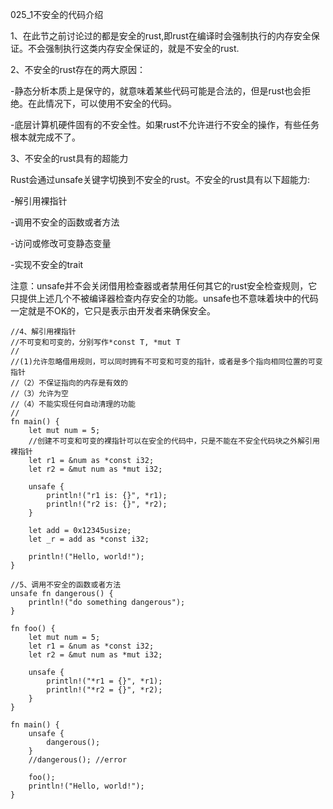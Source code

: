 025_1不安全的代码介绍

 

1、在此节之前讨论过的都是安全的rust,即rust在编译时会强制执行的内存安全保证。不会强制执行这类内存安全保证的，就是不安全的rust.

2、不安全的rust存在的两大原因：

 -静态分析本质上是保守的，就意味着某些代码可能是合法的，但是rust也会拒绝。在此情况下，可以使用不安全的代码。

-底层计算机硬件固有的不安全性。如果rust不允许进行不安全的操作，有些任务根本就完成不了。

3、不安全的rust具有的超能力

Rust会通过unsafe关键字切换到不安全的rust。不安全的rust具有以下超能力:

-解引用裸指针

-调用不安全的函数或者方法

-访问或修改可变静态变量

-实现不安全的trait

注意：unsafe并不会关闭借用检查器或者禁用任何其它的rust安全检查规则，它只提供上述几个不被编译器检查内存安全的功能。unsafe也不意味着块中的代码一定就是不OK的，它只是表示由开发者来确保安全。

```
//4、解引用裸指针
//不可变和可变的，分别写作*const T, *mut T
//
//(1)允许忽略借用规则，可以同时拥有不可变和可变的指针，或者是多个指向相同位置的可变指针
//（2）不保证指向的内存是有效的
//（3）允许为空
//（4）不能实现任何自动清理的功能
//
fn main() {
    let mut num = 5;
    //创建不可变和可变的裸指针可以在安全的代码中，只是不能在不安全代码块之外解引用裸指针
    let r1 = &num as *const i32;
    let r2 = &mut num as *mut i32;

    unsafe {
        println!("r1 is: {}", *r1);
        println!("r2 is: {}", *r2);
    }

    let add = 0x12345usize;
    let _r = add as *const i32;

    println!("Hello, world!");
}
```

```
//5、调用不安全的函数或者方法
unsafe fn dangerous() {
    println!("do something dangerous");
}

fn foo() {
    let mut num = 5;
    let r1 = &num as *const i32;
    let r2 = &mut num as *mut i32;

    unsafe {
        println!("*r1 = {}", *r1);
        println!("*r2 = {}", *r2);
    }
}

fn main() {
    unsafe {
        dangerous();
    }
    //dangerous(); //error

    foo();
    println!("Hello, world!");
}
```